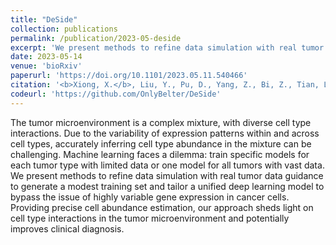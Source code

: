 ```yaml
---
title: "DeSide"
collection: publications
permalink: /publication/2023-05-deside
excerpt: 'We present methods to refine data simulation with real tumor data guidance to generate a modest training set and tailor a unified deep learning model to bypass the issue of highly variable gene expression in cancer cells.'
date: 2023-05-14
venue: 'bioRxiv'
paperurl: 'https://doi.org/10.1101/2023.05.11.540466'
citation: '<b>Xiong, X.</b>, Liu, Y., Pu, D., Yang, Z., Bi, Z., Tian, L., and Li, X. (2023). DeSide: A unified deep learning approach for cellular decomposition of bulk tumors based on limited scRNA-seq data. bioRxiv, 2023.05.11.540466.'
codeurl: 'https://github.com/OnlyBelter/DeSide'
---
```


The tumor microenvironment is a complex mixture, with diverse cell type interactions. Due to the variability of expression patterns within and across cell types, accurately inferring cell type abundance in the mixture can be challenging. Machine learning faces a dilemma: train specific models for each tumor type with limited data or one model for all tumors with vast data. We present methods to refine data simulation with real tumor data guidance to generate a modest training set and tailor a unified deep learning model to bypass the issue of highly variable gene expression in cancer cells. Providing precise cell abundance estimation, our approach sheds light on cell type interactions in the tumor microenvironment and potentially improves clinical diagnosis.

[//]: # (Website: [https://github.com/OnlyBelter/DeSide]&#40;https://github.com/OnlyBelter/DeSide&#41;{:target="_blank"})
